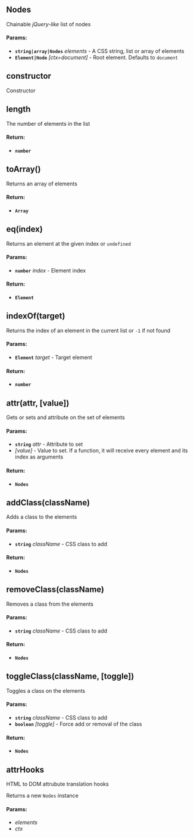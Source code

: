 

<!-- Start src/nodes.js -->

## Nodes 

Chainable *jQuery-like* list of nodes

#### Params:

* **`string|array|Nodes`** *elements* - A CSS string, list or array of elements
* **`Element|Node`** *[ctx=document]* - Root element. Defaults to `document`

## constructor 

Constructor

## length 

The number of elements in the list

#### Return:

* **`number`** 

## toArray()

Returns an array of elements

#### Return:

* **`Array`** 

## eq(index)

Returns an element at the given index or `undefined`

#### Params:

* **`number`** *index* - Element index

#### Return:

* **`Element`** 

## indexOf(target)

Returns the index of an element in the current list or `-1` if not found

#### Params:

* **`Element`** *target* - Target element

#### Return:

* **`number`** 

## attr(attr, [value])

Gets or sets and attribute on the set of elements

#### Params:

* **`string`** *attr* - Attribute to set
* *[value]* - Value to set. If a function, it will receive every element and its index as arguments

#### Return:

* **`Nodes`** 

## addClass(className)

Adds a class to the elements

#### Params:

* **`string`** *className* - CSS class to add

#### Return:

* **`Nodes`** 

## removeClass(className)

Removes a class from the elements

#### Params:

* **`string`** *className* - CSS class to add

#### Return:

* **`Nodes`** 

## toggleClass(className, [toggle])

Toggles a class on the elements

#### Params:

* **`string`** *className* - CSS class to add
* **`boolean`** *[toggle]* - Force add or removal of the class

#### Return:

* **`Nodes`** 

## attrHooks 

HTML to DOM attrubute translation hooks

Returns a new `Nodes` instance

#### Params:

* *elements* 
* *ctx* 

<!-- End src/nodes.js -->

